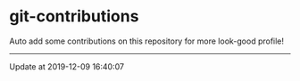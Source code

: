 # git-contributions

Auto add some contributions on this repository for more look-good profile!

---

Update at 2019-12-09 16:40:07
